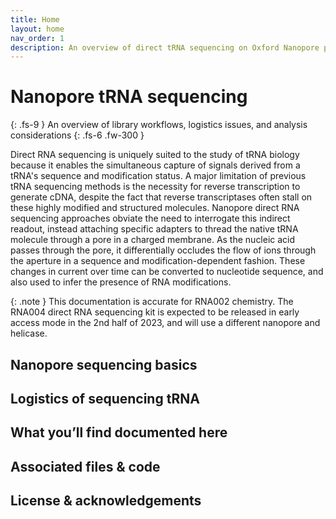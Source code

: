 ```yaml
---
title: Home
layout: home
nav_order: 1
description: An overview of direct tRNA sequencing on Oxford Nanopore platforms.
---
```


# Nanopore tRNA sequencing
{: .fs-9 }
An overview of library workflows, logistics issues, and analysis considerations
{: .fs-6 .fw-300 }

Direct RNA sequencing is uniquely suited to the study of tRNA biology because it enables the simultaneous capture of signals derived from a tRNA's sequence and modification status. A major limitation of previous tRNA sequencing methods is the necessity for reverse transcription to generate cDNA, despite the fact that reverse transcriptases often stall on these highly modified and structured molecules. Nanopore direct RNA sequencing approaches obviate the need to interrogate this indirect readout, instead attaching specific adapters to thread the native tRNA molecule through a pore in a charged membrane. As the nucleic acid passes through the pore, it differentially occludes the flow of ions through the aperture in a sequence and modification-dependent fashion. These changes in current over time can be converted to nucleotide sequence, and also used to infer the presence of RNA modifications.

{: .note }
This documentation is accurate for RNA002 chemistry. The RNA004 direct RNA sequencing kit is expected to be released in early access mode in the 2nd half of 2023, and will use a different nanopore and helicase.

## Nanopore sequencing basics

## Logistics of sequencing tRNA

## What you’ll find documented here

## Associated files & code


## License & acknowledgements


